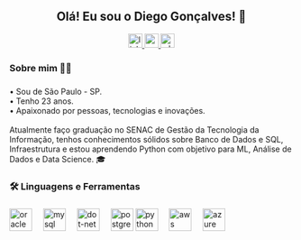 <div align="center">
  <img height="0" src=""  />
</div>

###

<h2 align="center">Olá! Eu sou o Diego Gonçalves! 🤝 <br></h2>



<div align="center">
  <a href="https://www.linkedin.com/in/diegogoncallves/" target="_blank">
    <img src="https://img.shields.io/static/v1?message=LinkedIn&logo=linkedin&label=&color=0077B5&logoColor=white&labelColor=&style=for-the-badge" height="25" alt="linkedin logo"  />
  </a>
  <a href="diegosilvagoncalves@gmail.com" target="_blank">
    <img src="https://img.shields.io/static/v1?message=Gmail&logo=gmail&label=&color=D14836&logoColor=white&labelColor=&style=for-the-badge" height="25" alt="gmail logo"  />
  </a>
  <a href="https://wa.me/+55011990040225" target="_blank">
    <img src="https://img.shields.io/static/v1?message=Whatsapp&logo=whatsapp&label=&color=25D366&logoColor=white&labelColor=&style=for-the-badge" height="25" alt="whatsapp logo"  />
  </a>
</div>

###

<h3 align="left"> Sobre mim 👩‍💻</h3>

###

<p align="left"> • Sou de São Paulo - SP.<br> • Tenho 23 anos.<br> • Apaixonado por pessoas, tecnologias e inovações.<br><br>Atualmente faço graduação no SENAC de Gestão da Tecnologia da Informação, tenhos conhecimentos sólidos sobre Banco de Dados e SQL, Infraestrutura e estou aprendendo Python com objetivo para ML, Análise de Dados e Data Science. 🎓 <br>

###

<h3 align="left">🛠 Linguagens e Ferramentas</h3>

###

<div align="left">
  <img src="https://cdn.jsdelivr.net/gh/devicons/devicon/icons/oracle/oracle-original.svg" height="40" alt="oracle logo"  />
  <img width="12" />
  <img src="https://cdn.jsdelivr.net/gh/devicons/devicon/icons/mysql/mysql-original-wordmark.svg" height="40" alt="mysql logo"  />
  <img width="12" />
  <img src="https://cdn.jsdelivr.net/gh/devicons/devicon/icons/dot-net/dot-net-plain-wordmark.svg" height="40" alt="dot-net logo"  />
  <img width="12" />
  <img src="https://cdn.jsdelivr.net/gh/devicons/devicon/icons/postgresql/postgresql-plain.svg" height="40" alt="postgresql logo"  />
  <img src="https://cdn.jsdelivr.net/gh/devicons/devicon/icons/python/python-original.svg" height="40" alt="python logo"  />
  <img width="12" />
  <img src="https://cdn.jsdelivr.net/gh/devicons/devicon/icons/amazonwebservices/amazonwebservices-original-wordmark.svg" height="40" alt="aws"  />
   <img width="12" />
  <img src="https://cdn.jsdelivr.net/gh/devicons/devicon/icons/azure
/azure-original.svg" height="40" alt="azure"  />


###
